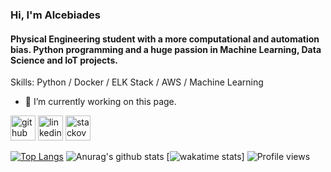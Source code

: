 ### Hi, I'm Alcebiades
####   Physical Engineering student with a more computational and automation bias. Python programming and a huge passion in Machine Learning, Data Science and IoT projects.

Skills: Python / Docker / ELK Stack / AWS / Machine Learning

- 🔭 I’m currently working on this page. 


[<img src='https://cdn.jsdelivr.net/npm/simple-icons@3.0.1/icons/github.svg' alt='github' height='40'>](https://github.com/AlceFilho)  [<img src='https://cdn.jsdelivr.net/npm/simple-icons@3.0.1/icons/linkedin.svg' alt='linkedin' height='40'>](https://www.linkedin.com/in/alcebiadesfilho/)  [<img src='https://cdn.jsdelivr.net/npm/simple-icons@3.0.1/icons/stackoverflow.svg' alt='stackoverflow' height='40'>](https://stackoverflow.com/users/14145420/alcefilho)  

[![Top Langs](https://github-readme-stats.vercel.app/api/top-langs/?username=Alcefilho&layout=compacte&theme=tokyonight)](https://github.com/Alcefilho)
![Anurag's github stats](https://github-readme-stats.vercel.app/api?username=Alcefilho&show_icons=true&theme=tokyonight)
[![ wakatime stats](https://github-readme-stats.vercel.app/api/wakatime?username=Alcefilho)]
![Profile views](https://gpvc.arturio.dev/AlceFilho)  

